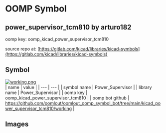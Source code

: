 # OOMP Symbol  
## power_supervisor_tcm810  by arturo182  
  
oomp key: oomp_kicad_power_supervisor_tcm810  
  
source repo at: [https://gitlab.com/kicad/libraries/kicad-symbols](https://gitlab.com/kicad/libraries/kicad-symbols)  
## Symbol  
  
[![working.png](working_600.png)](working.png)  
| name | value | 
| --- | --- | 
| symbol name | Power_Supervisor | 
| library name | Power_Supervisor | 
| oomp key | oomp_kicad_power_supervisor_tcm810 | 
| oomp bot github | https://github.com/oomlout/oomlout_oomp_symbol_bot/tree/main/kicad_power_supervisor_tcm810/working | 
## Images  

